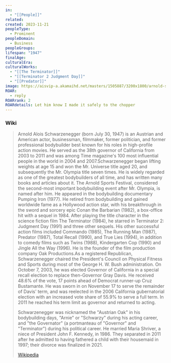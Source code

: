 ```yaml
---
in:
  - "[[People]]"
related: 
created: 2023-11-21
peopleType:
  - Prominent
peopleDomain:
  - Business
peopleGroups: 
lifespan: "1947"
finalAge: 
culturalEra: 
culturalWorks:
  - "[[The Terminator]]"
  - "[[Terminator 2 Judgment Day]]"
  - "[[Predator]]"
image: https://aisvip-a.akamaihd.net/masters/1505887/3200x1800/arnold-schwarzeneggers-sohn-joseph-banea-hat-muckis-wie-sein-papa.jpg
ROAR:
  - reply
ROARrank: 2
ROARdetails: Let him know I made it safely to the chopper
---
```





### Wiki
> Arnold Alois Schwarzenegger (born July 30, 1947) is an Austrian and American actor, businessman, filmmaker, former politician, and former professional bodybuilder best known for his roles in high-profile action movies. He served as the 38th governor of California from 2003 to 2011 and was among Time magazine's 100 most influential people in the world in 2004 and 2007.Schwarzenegger began lifting weights at age 15 and won the Mr. Universe title aged 20, and subsequently the Mr. Olympia title seven times. He is widely regarded as one of the greatest bodybuilders of all time, and has written many books and articles about it. The Arnold Sports Festival, considered the second-most important bodybuilding event after Mr. Olympia, is named after him. He appeared in the bodybuilding documentary Pumping Iron (1977). He retired from bodybuilding and gained worldwide fame as a Hollywood action star, with his breakthrough in the sword and sorcery epic Conan the Barbarian (1982), a box-office hit with a sequel in 1984. After playing the title character in the science fiction film The Terminator (1984), he starred in Terminator 2: Judgment Day (1991) and three other sequels. His other successful action films included Commando (1985), The Running Man (1987), Predator (1987), Total Recall (1990), and True Lies (1994), in addition to comedy films such as Twins (1988), Kindergarten Cop (1990) and Jingle All the Way (1996). He is the founder of the film production company Oak Productions.As a registered Republican, Schwarzenegger chaired the President's Council on Physical Fitness and Sports during most of the George H. W. Bush administration. On October 7, 2003, he was elected Governor of California in a special recall election to replace then-Governor Gray Davis. He received 48.6% of the vote, 17 points ahead of Democrat runner-up Cruz Bustamante. He was sworn in on November 17 to serve the remainder of Davis' term, and was reelected in the 2006 California gubernatorial election with an increased vote share of 55.9% to serve a full term. In 2011 he reached his term limit as governor and returned to acting.
>
> Schwarzenegger was nicknamed the "Austrian Oak" in his bodybuilding days, "Arnie" or "Schwarzy" during his acting career, and "the Governator" (a portmanteau of "Governor" and "Terminator") during his political career. He married Maria Shriver, a niece of President John F. Kennedy, in 1986. They separated in 2011 after he admitted to having fathered a child with their housemaid in 1997; their divorce was finalized in 2021.
>
> [Wikipedia](https://en.wikipedia.org/wiki/Arnold%20Schwarzenegger)